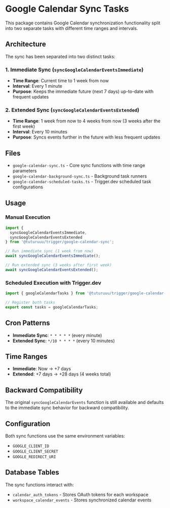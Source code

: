 # Google Calendar Sync Tasks

This package contains Google Calendar synchronization functionality split into two separate tasks with different time ranges and intervals.

## Architecture

The sync has been separated into two distinct tasks:

### 1. Immediate Sync (`syncGoogleCalendarEventsImmediate`)
- **Time Range**: Current time to 1 week from now
- **Interval**: Every 1 minute
- **Purpose**: Keeps the immediate future (next 7 days) up-to-date with frequent updates

### 2. Extended Sync (`syncGoogleCalendarEventsExtended`)
- **Time Range**: 1 week from now to 4 weeks from now (3 weeks after the first week)
- **Interval**: Every 10 minutes
- **Purpose**: Syncs events further in the future with less frequent updates

## Files

- `google-calendar-sync.ts` - Core sync functions with time range parameters
- `google-calendar-background-sync.ts` - Background task runners
- `google-calendar-scheduled-tasks.ts` - Trigger.dev scheduled task configurations

## Usage

### Manual Execution

```typescript
import { 
  syncGoogleCalendarEventsImmediate, 
  syncGoogleCalendarEventsExtended 
} from '@tuturuuu/trigger/google-calendar-sync';

// Run immediate sync (1 week from now)
await syncGoogleCalendarEventsImmediate();

// Run extended sync (3 weeks after first week)
await syncGoogleCalendarEventsExtended();
```

### Scheduled Execution with Trigger.dev

```typescript
import { googleCalendarTasks } from '@tuturuuu/trigger/google-calendar-scheduled-tasks';

// Register both tasks
export const tasks = googleCalendarTasks;
```

## Cron Patterns

- **Immediate Sync**: `* * * * *` (every minute)
- **Extended Sync**: `*/10 * * * *` (every 10 minutes)

## Time Ranges

- **Immediate**: Now → +7 days
- **Extended**: +7 days → +28 days (4 weeks total)

## Backward Compatibility

The original `syncGoogleCalendarEvents` function is still available and defaults to the immediate sync behavior for backward compatibility.

## Configuration

Both sync functions use the same environment variables:
- `GOOGLE_CLIENT_ID`
- `GOOGLE_CLIENT_SECRET`
- `GOOGLE_REDIRECT_URI`

## Database Tables

The sync functions interact with:
- `calendar_auth_tokens` - Stores OAuth tokens for each workspace
- `workspace_calendar_events` - Stores synchronized calendar events 